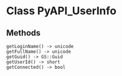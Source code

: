 # Class PyAPI_UserInfo

## Methods

```
getLoginName() -> unicode
getFullName() -> unicode
getGuid() -> GS::Guid
getUserId() -> short
getConnected() -> bool
```